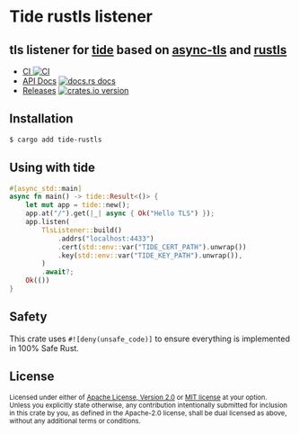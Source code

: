 # Tide rustls listener

## tls listener for [tide](https://github.com/http-rs/tide) based on [async-tls](https://github.com/async-rs/async-tls) and [rustls](https://github.com/ctz/rustls)

* [CI ![CI][ci-badge]][ci]
* [API Docs][docs] [![docs.rs docs][docs-badge]][docs]
* [Releases][releases] [![crates.io version][version-badge]][lib-rs]

[ci]: https://github.com/jbr/tide-rustls/actions?query=workflow%3ACI
[ci-badge]: https://github.com/jbr/tide-rustls/workflows/CI/badge.svg
[releases]: https://github.com/jbr/tide-rustls/releases
[docs]: https://docs.rs/tide-rustls
[lib-rs]: https://lib.rs/tide-rustls
[docs-badge]: https://img.shields.io/badge/docs-latest-blue.svg?style=flat-square
[version-badge]: https://img.shields.io/crates/v/tide-rustls.svg?style=flat-square

## Installation
```sh
$ cargo add tide-rustls
```

## Using with tide
```rust
#[async_std::main]
async fn main() -> tide::Result<()> {
    let mut app = tide::new();
    app.at("/").get(|_| async { Ok("Hello TLS") });
    app.listen(
        TlsListener::build()
            .addrs("localhost:4433")
            .cert(std::env::var("TIDE_CERT_PATH").unwrap())
            .key(std::env::var("TIDE_KEY_PATH").unwrap()),
        )
        .await?;
    Ok(())
}
```

## Safety
This crate uses ``#![deny(unsafe_code)]`` to ensure everything is implemented in
100% Safe Rust.

## License

<sup>
Licensed under either of <a href="LICENSE-APACHE">Apache License, Version
2.0</a> or <a href="LICENSE-MIT">MIT license</a> at your option.
</sup>

<br/>

<sub>
Unless you explicitly state otherwise, any contribution intentionally submitted
for inclusion in this crate by you, as defined in the Apache-2.0 license, shall
be dual licensed as above, without any additional terms or conditions.
</sub>
